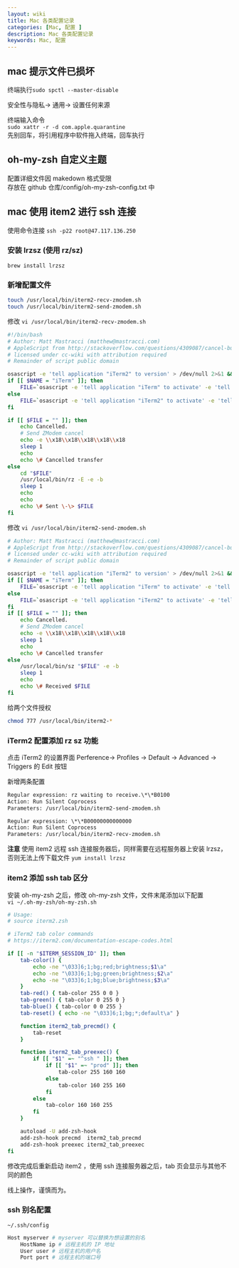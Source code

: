```yaml
---
layout: wiki
title: Mac 各类配置记录
categories: [Mac, 配置 ]
description: Mac 各类配置记录
keywords: Mac, 配置
---
```


## mac 提示文件已损坏 

终端执行`sudo spctl --master-disable`  

安全性与隐私-> 通用-> 设置任何来源

终端输入命令  
`sudo xattr -r -d com.apple.quarantine `  
先别回车，将引用程序中软件拖入终端，回车执行

## oh-my-zsh 自定义主题
配置详细文件因 makedown 格式受限  
存放在 github 仓库/config/oh-my-zsh-config.txt 中

## mac 使用 item2 进行 ssh 连接
使用命令连接
`ssh -p22 root@47.117.136.250`

### 安装 lrzsz (使用 rz/sz)

`brew install lrzsz`

### 新增配置文件

``` sh
touch /usr/local/bin/iterm2-recv-zmodem.sh
touch /usr/local/bin/iterm2-send-zmodem.sh
```

修改 `vi /usr/local/bin/iterm2-recv-zmodem.sh`
```sh
#!/bin/bash
# Author: Matt Mastracci (matthew@mastracci.com)
# AppleScript from http://stackoverflow.com/questions/4309087/cancel-button-on-osascript-in-a-bash-script
# licensed under cc-wiki with attribution required 
# Remainder of script public domain

osascript -e 'tell application "iTerm2" to version' > /dev/null 2>&1 && NAME=iTerm2 || NAME=iTerm
if [[ $NAME = "iTerm" ]]; then
    FILE=`osascript -e 'tell application "iTerm" to activate' -e 'tell application "iTerm" to set thefile to choose folder with prompt "Choose a folder to place received files in"' -e "do shell script (\"echo \"&(quoted form of POSIX path of thefile as Unicode text)&\"\")"`
else
    FILE=`osascript -e 'tell application "iTerm2" to activate' -e 'tell application "iTerm2" to set thefile to choose folder with prompt "Choose a folder to place received files in"' -e "do shell script (\"echo \"&(quoted form of POSIX path of thefile as Unicode text)&\"\")"`
fi

if [[ $FILE = "" ]]; then
    echo Cancelled.
    # Send ZModem cancel
    echo -e \\x18\\x18\\x18\\x18\\x18
    sleep 1
    echo
    echo \# Cancelled transfer
else
    cd "$FILE"
    /usr/local/bin/rz -E -e -b
    sleep 1
    echo
    echo
    echo \# Sent \-\> $FILE
fi
```

修改 `vi /usr/local/bin/iterm2-send-zmodem.sh`
```sh
# Author: Matt Mastracci (matthew@mastracci.com)
# AppleScript from http://stackoverflow.com/questions/4309087/cancel-button-on-osascript-in-a-bash-script
# licensed under cc-wiki with attribution required 
# Remainder of script public domain

osascript -e 'tell application "iTerm2" to version' > /dev/null 2>&1 && NAME=iTerm2 || NAME=iTerm
if [[ $NAME = "iTerm" ]]; then
    FILE=`osascript -e 'tell application "iTerm" to activate' -e 'tell application "iTerm" to set thefile to choose file with prompt "Choose a file to send"' -e "do shell script (\"echo \"&(quoted form of POSIX path of thefile as Unicode text)&\"\")"`
else
    FILE=`osascript -e 'tell application "iTerm2" to activate' -e 'tell application "iTerm2" to set thefile to choose file with prompt "Choose a file to send"' -e "do shell script (\"echo \"&(quoted form of POSIX path of thefile as Unicode text)&\"\")"`
fi
if [[ $FILE = "" ]]; then
    echo Cancelled.
    # Send ZModem cancel
    echo -e \\x18\\x18\\x18\\x18\\x18
    sleep 1
    echo
    echo \# Cancelled transfer
else
    /usr/local/bin/sz "$FILE" -e -b
    sleep 1
    echo
    echo \# Received $FILE
fi
```

给两个文件授权
```sh
chmod 777 /usr/local/bin/iterm2-*
```

### iTerm2 配置添加 rz sz 功能

点击 iTerm2 的设置界面 Perference-> Profiles -> Default -> Advanced -> Triggers 的 Edit 按钮

新增两条配置
``` txt
Regular expression: rz waiting to receive.\*\*B0100
Action: Run Silent Coprocess
Parameters: /usr/local/bin/iterm2-send-zmodem.sh

Regular expression: \*\*B00000000000000
Action: Run Silent Coprocess
Parameters: /usr/local/bin/iterm2-recv-zmodem.sh
```

**注意**
使用 item2 远程 ssh 连接服务器后，同样需要在远程服务器上安装 lrzsz，否则无法上传下载文件
`yum install lrzsz`

### item2 添加 ssh tab 区分
安装 oh-my-zsh 之后，修改 oh-my-zsh 文件，文件末尾添加以下配置  
`vi ~/.oh-my-zsh/oh-my-zsh.sh`
``` sh
# Usage:
# source iterm2.zsh

# iTerm2 tab color commands
# https://iterm2.com/documentation-escape-codes.html

if [[ -n "$ITERM_SESSION_ID" ]]; then
    tab-color() {
        echo -ne "\033]6;1;bg;red;brightness;$1\a"
        echo -ne "\033]6;1;bg;green;brightness;$2\a"
        echo -ne "\033]6;1;bg;blue;brightness;$3\a"
    }
    tab-red() { tab-color 255 0 0 }
    tab-green() { tab-color 0 255 0 }
    tab-blue() { tab-color 0 0 255 }
    tab-reset() { echo -ne "\033]6;1;bg;*;default\a" }

    function iterm2_tab_precmd() {
        tab-reset
    }

    function iterm2_tab_preexec() {
        if [[ "$1" =~ "^ssh " ]]; then
            if [[ "$1" =~ "prod" ]]; then
                tab-color 255 160 160
            else
                tab-color 160 255 160
            fi
        else
            tab-color 160 160 255
        fi
    }

    autoload -U add-zsh-hook
    add-zsh-hook precmd  iterm2_tab_precmd
    add-zsh-hook preexec iterm2_tab_preexec
fi
```

修改完成后重新启动 item2 ，使用 ssh 连接服务器之后，tab 页会显示与其他不同的颜色

线上操作，谨慎而为。

### ssh 别名配置
`~/.ssh/config`
``` sh
Host myserver # myserver 可以替换为想设置的别名
    HostName ip # 远程主机的 IP 地址
    User user # 远程主机的用户名
    Port port # 远程主机的端口号
```